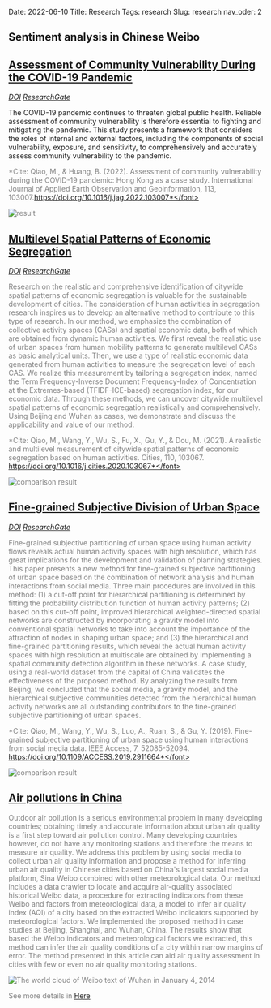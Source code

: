 Date: 2022-06-10
Title: Research
Tags: research
Slug: research
nav_oder: 2
<!-- status: hidden -->

## Sentiment analysis in Chinese Weibo


## [Assessment of Community Vulnerability During the COVID-19 Pandemic]({filename}/News/Qiao-vulnerability-hk.md)
*[DOI](https://doi.org/10.1016/j.jag.2022.103007)* *[ResearchGate](https://www.researchgate.net/publication/363301739_Assessment_of_community_vulnerability_during_the_COVID-19_pandemic_Hong_Kong_as_a_case_study)* 


The COVID-19 pandemic continues to threaten global public health. Reliable assessment of community vulnerability is therefore essential to fighting and mitigating the pandemic. This study presents a framework that considers the roles of internal and external factors, including the components of social vulnerability, exposure, and sensitivity, to comprehensively and accurately assess community vulnerability to the pandemic.

<font color=Gray>*Cite: Qiao, M., & Huang, B. (2022). Assessment of community vulnerability during the COVID-19 pandemic: Hong Kong as a case study. International Journal of Applied Earth Observation and Geoinformation, 113, 103007.https://doi.org/10.1016/j.jag.2022.103007*</font>

![result]({static}/News/figs/vulnerability-hk.jpg)





## [Multilevel Spatial Patterns of Economic Segregation]({filename}/News/Qiao-spatial-patterns-of-economic-segregation.md)
*[DOI](https://doi.org/10.1016/j.cities.2020.103067)* *[ResearchGate](https://www.researchgate.net/publication/347952215_A_realistic_and_multilevel_measurement_of_citywide_spatial_patterns_of_economic_segregation_based_on_human_activities)*

Research on the realistic and comprehensive identification of citywide spatial patterns of economic segregation is valuable for the sustainable development of cities. The consideration of human activities in segregation research inspires us to develop an alternative method to contribute to this type of research. In our method, we emphasize the combination of collective activity spaces (CASs) and spatial economic data, both of which are obtained from dynamic human activities. We first reveal the realistic use of urban spaces from human mobility patterns to generate multilevel CASs as basic analytical units. Then, we use a type of realistic economic data generated from human activities to measure the segregation level of each CAS. We realize this measurement by tailoring a segregation index, named the Term Frequency-Inverse Document Frequency-Index of Concentration at the Extremes-based (TFIDF-ICE-based) segregation index, for our economic data. Through these methods, we can uncover citywide multilevel spatial patterns of economic segregation realistically and comprehensively. Using Beijing and Wuhan as cases, we demonstrate and discuss the applicability and value of our method.

<font color=Gray>*Cite: Qiao, M., Wang, Y., Wu, S., Fu, X., Gu, Y., & Dou, M. (2021). A realistic and multilevel measurement of citywide spatial patterns of economic segregation based on human activities. Cities, 110, 103067. https://doi.org/10.1016/j.cities.2020.103067*</font>

![comparison result]({static}/News/figs/spatial-patterns-of-economic-segregation.jpg)




## [Fine-grained Subjective Division of Urban Space]({filename}/News/Qiao-subjective-division-of-urban-space.md)
*[DOI](https://doi.org/10.1109/ACCESS.2019.2911664)* *[ResearchGate](https://www.researchgate.net/publication/332482259_Fine-Grained_Subjective_Partitioning_of_Urban_Space_Using_Human_Interactions_From_Social_Media_Data)*

Fine-grained subjective partitioning of urban space using human activity flows reveals actual human activity spaces with high resolution, which has great implications for the development and validation of planning strategies. This paper presents a new method for fine-grained subjective partitioning of urban space based on the combination of network analysis and human interactions from social media. Three main procedures are involved in this method: (1) a cut-off point for hierarchical partitioning is determined by fitting the probability distribution function of human activity patterns; (2) based on this cut-off point, improved hierarchical weighted-directed spatial networks are constructed by incorporating a gravity model into conventional spatial networks to take into account the importance of the attraction of nodes in shaping urban space; and (3) the hierarchical and fine-grained partitioning results, which reveal the actual human activity spaces with high resolution at multiscale are obtained by implementing a spatial community detection algorithm in these networks. A case study, using a real-world dataset from the capital of China validates the effectiveness of the proposed method. By analyzing the results from Beijing, we concluded that the social media, a gravity model, and the hierarchical subjective communities detected from the hierarchical human activity networks are all outstanding contributors to the fine-grained subjective partitioning of urban spaces.

<font color=Gray>*Cite: Qiao, M., Wang, Y., Wu, S., Luo, A., Ruan, S., & Gu, Y. (2019). Fine-grained subjective partitioning of urban space using human interactions from social media data. IEEE Access, 7, 52085-52094. https://doi.org/10.1109/ACCESS.2019.2911664*</font>

![comparison result]({static}/News/figs/subjective-division-of-urban-space.jpg)




## [Air pollutions in China]({filename}/News/xiaokang-airpollution.md)

Outdoor air pollution is a serious environmental problem in many developing countries; obtaining timely and accurate information about urban air quality is a first step toward air pollution control. Many developing countries however, do not have any monitoring stations and therefore the means to measure air quality. We address this problem by using social media to collect urban air quality information and propose a method for inferring urban air quality in Chinese cities based on China's largest social media platform, Sina Weibo combined with other meteorological data. Our method includes a data crawler to locate and acquire air-quality associated historical Weibo data, a procedure for extracting indicators from these Weibo and factors from meteorological data, a model to infer air quality index (AQI) of a city based on the extracted Weibo indicators supported by meteorological factors. We implemented the proposed method in case studies at Beijing, Shanghai, and Wuhan, China. The results show that based the Weibo indicators and meteorological factors we extracted, this method can infer the air quality conditions of a city within narrow margins of error. The method presented in this article can aid air quality assessment in cities with few or even no air quality monitoring stations.

![The world cloud of Weibo text of Wuhan in January 4, 2014]({static}/News/figs/2022-06-10-23-57-49.png)

See more details in [Here](https://www.researchgate.net/publication/319501177_Inferring_urban_air_quality_based_on_social_media)

